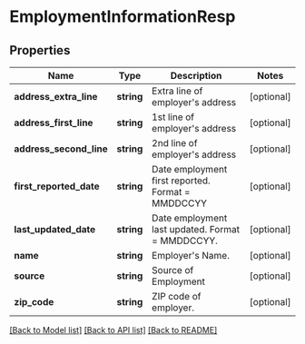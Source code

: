 # EmploymentInformationResp

## Properties
Name | Type | Description | Notes
------------ | ------------- | ------------- | -------------
**address_extra_line** | **string** | Extra line of employer&#39;s address | [optional] 
**address_first_line** | **string** | 1st line of employer&#39;s address | [optional] 
**address_second_line** | **string** | 2nd line of employer&#39;s address | [optional] 
**first_reported_date** | **string** | Date employment first reported. Format &#x3D; MMDDCCYY | [optional] 
**last_updated_date** | **string** | Date employment last updated. Format &#x3D; MMDDCCYY. | [optional] 
**name** | **string** | Employer&#39;s Name. | [optional] 
**source** | **string** | Source of Employment | [optional] 
**zip_code** | **string** | ZIP code of employer. | [optional] 

[[Back to Model list]](../README.md#documentation-for-models) [[Back to API list]](../README.md#documentation-for-api-endpoints) [[Back to README]](../README.md)


